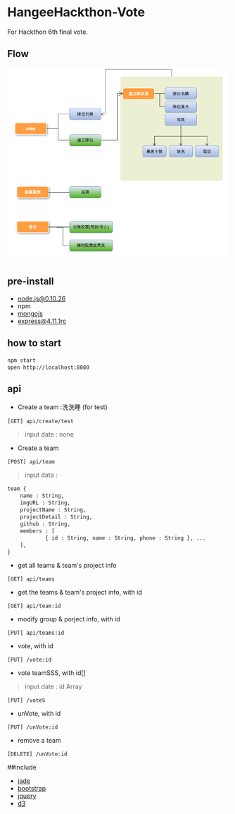 # HangeeHackthon-Vote

For Hackthon 6th final vote. 

## Flow

![流程圖](flow.png)

## pre-install

 * node.js@0.10.26
 * npm
 * [mongojs](https://github.com/mafintosh/mongojs)
 * [express@4.11.1rc](http://github.com/strongloop/express/)

## how to start

```
npm start
open http://localhost:8080
```

## api



* Create a team :洗洗睡 (for test)
```
[GET] api/create/test
```
>input date : none



* Create a team
```
[POST] api/team
```
>input data :
```
team {
	name : String,
	imgURL : String,
	projectName : String,
	projectDetail : String,
	github : String,
	members : [
			{ id : String, name : String, phone : String }, ...	
	],
}
```



* get all teams & team's project info
```
[GET] api/teams
```



* get the teams & team's project info, with id
```
[GET] api/team:id
```


* modify group & porject info, with id
```
[PUT] api/teams:id
```


* vote, with id
```
[PUT] /vote:id
```

* vote teamSSS, with id[]
>input date : id Array

```
[PUT] /voteS
```


* unVote, with id
```
[PUT] /unVote:id
```


* remove a team
```
[DELETE] /unVote:id
```





##include

 * [jade](http://jade-lang.com/)
 * [bootstrap](http://getbootstrap.com/)
 * [jquery](http://jquery.com/)
 * [d3](https://github.com/mbostock/d3)

